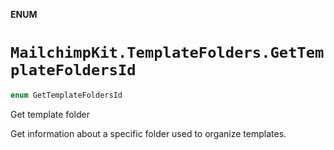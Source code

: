 **ENUM**

# `MailchimpKit.TemplateFolders.GetTemplateFoldersId`

```swift
enum GetTemplateFoldersId
```

Get template folder

Get information about a specific folder used to organize templates.
